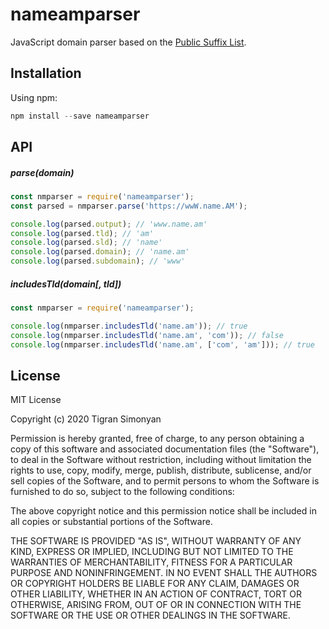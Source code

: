 # nameamparser

JavaScript domain parser based on the [Public Suffix List](https://publicsuffix.org/).

## Installation

Using npm:

```js
npm install --save nameamparser
```

## API

##### parse(domain)

```js
const nmparser = require('nameamparser');
const parsed = nmparser.parse('https://wwW.name.AM');

console.log(parsed.output); // 'www.name.am'
console.log(parsed.tld); // 'am'
console.log(parsed.sld); // 'name'
console.log(parsed.domain); // 'name.am'
console.log(parsed.subdomain); // 'www'

```

##### includesTld(domain[, tld])


```js
const nmparser = require('nameamparser');

console.log(nmparser.includesTld('name.am')); // true
console.log(nmparser.includesTld('name.am', 'com')); // false
console.log(nmparser.includesTld('name.am', ['com', 'am'])); // true

```

## License

MIT License

Copyright (c) 2020 Tigran Simonyan

Permission is hereby granted, free of charge, to any person obtaining a copy
of this software and associated documentation files (the "Software"), to deal
in the Software without restriction, including without limitation the rights
to use, copy, modify, merge, publish, distribute, sublicense, and/or sell
copies of the Software, and to permit persons to whom the Software is
furnished to do so, subject to the following conditions:

The above copyright notice and this permission notice shall be included in all
copies or substantial portions of the Software.

THE SOFTWARE IS PROVIDED "AS IS", WITHOUT WARRANTY OF ANY KIND, EXPRESS OR
IMPLIED, INCLUDING BUT NOT LIMITED TO THE WARRANTIES OF MERCHANTABILITY,
FITNESS FOR A PARTICULAR PURPOSE AND NONINFRINGEMENT. IN NO EVENT SHALL THE
AUTHORS OR COPYRIGHT HOLDERS BE LIABLE FOR ANY CLAIM, DAMAGES OR OTHER
LIABILITY, WHETHER IN AN ACTION OF CONTRACT, TORT OR OTHERWISE, ARISING FROM,
OUT OF OR IN CONNECTION WITH THE SOFTWARE OR THE USE OR OTHER DEALINGS IN THE
SOFTWARE.
